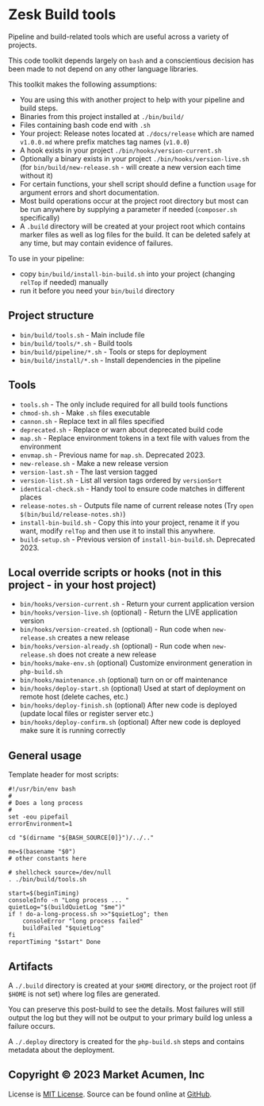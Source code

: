 # Zesk Build tools

Pipeline and build-related tools which are useful across a variety of projects.

This code toolkit depends largely on `bash` and a conscientious decision has been made to not depend on any other language libraries.

This toolkit makes the following assumptions:

- You are using this with another project to help with your pipeline and build steps.
- Binaries from this project installed at `./bin/build/`
- Files containing bash code end with `.sh`
- Your project: Release notes located at `./docs/release` which are named `v1.0.0.md` where prefix matches tag names (`v1.0.0`)
- A hook exists in your project `./bin/hooks/version-current.sh`
- Optionally a binary exists in your project `./bin/hooks/version-live.sh` (for `bin/build/new-release.sh` - will create a new version each time without it)
- For certain functions, your shell script should define a function `usage` for argument errors and short documentation.
- Most build operations occur at the project root directory but most can be run anywhere by supplying a parameter if needed (`composer.sh` specifically)
- A `.build` directory will be created at your project root which contains marker files as well as log files for the build. It can be deleted safely at any time, but may contain evidence of failures.

To use in your pipeline:

- copy `bin/build/install-bin-build.sh` into your project (changing `relTop` if needed) manually
- run it before you need your `bin/build` directory

## Project structure

- `bin/build/tools.sh` - Main include file
- `bin/build/tools/*.sh` - Build tools
- `bin/build/pipeline/*.sh` - Tools or steps for deployment
- `bin/build/install/*.sh` - Install dependencies in the pipeline

## Tools

- `tools.sh` - The only include required for all build tools functions
- `chmod-sh.sh` - Make `.sh` files executable
- `cannon.sh` - Replace text in all files specified
- `deprecated.sh` - Replace or warn about deprecated build code
- `map.sh` - Replace environment tokens in a text file with values from the environment
- `envmap.sh` - Previous name for `map.sh`. Deprecated 2023.
- `new-release.sh` - Make a new release version
- `version-last.sh` - The last version tagged
- `version-list.sh` - List all version tags ordered by `versionSort`
- `identical-check.sh` - Handy tool to ensure code matches in different places
- `release-notes.sh` - Outputs file name of current release notes (Try `open $(bin/build/release-notes.sh)`)
- `install-bin-build.sh` - Copy this into your project, rename it if you want, modify `relTop` and then use it to install this anywhere.
- `build-setup.sh` - Previous version of `install-bin-build.sh`. Deprecated 2023.

## Local override scripts or hooks (not in this project - in your host project)

- `bin/hooks/version-current.sh` - Return your current application version
- `bin/hooks/version-live.sh` (optional)  - Return the LIVE application version
- `bin/hooks/version-created.sh` (optional) - Run code when `new-release.sh` creates a new release
- `bin/hooks/version-already.sh` (optional) - Run code when `new-release.sh` does not create a new release
- `bin/hooks/make-env.sh` (optional) Customize environment generation in `php-build.sh`
- `bin/hooks/maintenance.sh` (optional) turn on or off maintenance
- `bin/hooks/deploy-start.sh` (optional) Used at start of deployment on remote host (delete caches, etc.)
- `bin/hooks/deploy-finish.sh` (optional) After new code is deployed (update local files or register server etc.)
- `bin/hooks/deploy-confirm.sh` (optional) After new code is deployed make sure it is running correctly

## General usage

Template header for most scripts:

    #!/usr/bin/env bash
    #
    # Does a long process
    #
    set -eou pipefail
    errorEnvironment=1

    cd "$(dirname "${BASH_SOURCE[0]}")/../.."

    me=$(basename "$0")
    # other constants here

    # shellcheck source=/dev/null
    . ./bin/build/tools.sh

    start=$(beginTiming)
    consoleInfo -n "Long process ... "
    quietLog="$(buildQuietLog "$me")"
    if ! do-a-long-process.sh >>"$quietLog"; then
        consoleError "long process failed"
        buildFailed "$quietLog"
    fi
    reportTiming "$start" Done

## Artifacts

A `./.build` directory is created at your `$HOME` directory, or the project root (if `$HOME` is not set) where log files are generated.

You can preserve this post-build to see the details. Most failures will still output the log but they will not be output to your primary build log unless a failure occurs.

A `./.deploy` directory is created for the `php-build.sh` steps and contains metadata about the deployment.

## Copyright &copy; 2023 Market Acumen, Inc

License is [MIT License](LICENSE.md). Source can be found online at [GitHub](https://github.com/zesk/build).
